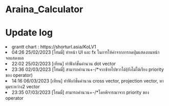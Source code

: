 # Araina_Calculator

# Update log
<li>grantt chart : https://shorturl.asia/KoLV1</li>
<li>04:26 25/02/2023 [โฮมมี่] ทำหน้า UI และ fx ในการให้ค่าจากการกดปุ่มแสดงบนหน้าจอแสดงผล</li>
<li>22:02 25/02/2023 [เทียน] ทำฟังก์ชั่นคำนวน dot vector</li>
<li>23:36 02/03/2023 [โฮมมี่] สามารถคำนวน+-/*จากซ้ายไปขวาได้(ยังไม่ได้เรียง priority ของ operator)</li>
<li>14:16 06/03/2023 [เทียน] ทำฟังก์ชั่นคำนวน cross vector, projection vector, หามุมระหว่าง2 vector</li>
<li>23:35 07/03/2023 [โฮมมี่] สามารถคำนวน+-/*โดยพิจารณาจาก priority ของ operator</li>

